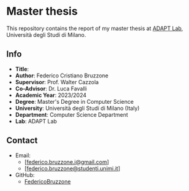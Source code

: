 # Master thesis

This repository contains the report of my master thesis at [ADAPT Lab](https://cazzola.di.unimi.it/adapt-lab.html), Università degli Studi di Milano.

## Info

- **Title**:
- **Author**: Federico Cristiano Bruzzone
- **Supervisor**: Prof. Walter Cazzola
- **Co-Advisor**: Dr. Luca Favalli
- **Academic Year**: 2023/2024
- **Degree**: Master's Degree in Computer Science
- **University**: Università degli Studi di Milano (Italy)
- **Department**: Computer Science Department
- **Lab**: ADAPT Lab

## Contact

- Email:
  - [federico.bruzzone.i@gmail.com]
  - [federico.bruzzone@studenti.unimi.it]
- GitHub:
  - [FedericoBruzzone](https://github.com/FedericoBruzzone)
